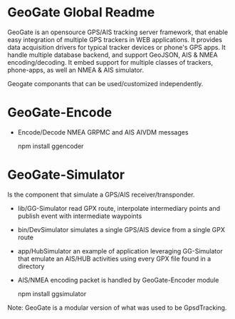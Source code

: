 GeoGate Global Readme
======================

GeoGate is an opensource GPS/AIS tracking server framework, that enable easy
integration of multiple GPS trackers in WEB applications. It provides data
acquisition drivers for typical tracker devices or phone's GPS apps.
It handle multiple database backend, and support GeoJSON, AIS & NMEA encoding/decoding.
It embed support for multiple classes of trackers, phone-apps, as well an NMEA & AIS simulator.

Geogate componants that can be used/customized independently.

GeoGate-Encode
===============
 - Encode/Decode NMEA GRPMC and AIS AIVDM messages

   npm install ggencoder

GeoGate-Simulator
==================

Is the component that simulate a GPS/AIS receiver/transponder.

 - lib/GG-Simulator read GPX route, interpolate intermediary points and publish event with intermediate waypoints
 - bin/DevSimulator simulates a single GPS/AIS device from a single GPX route
 - app/HubSimulator an example of application leveraging GG-Simulator that emulate an AIS/HUB activities using every GPX file found in a directory
 - AIS/NMEA encoding packet is handled by GeoGate-Encoder module

   npm install ggsimulator

Note: GeoGate is a modular version of what was used to be GpsdTracking.